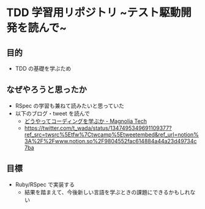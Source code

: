 # TDD 学習用リポジトリ ~テスト駆動開発を読んで~

## 目的

- TDD の基礎を学ぶため

## なぜやろうと思ったか

- RSpec の学習も兼ねて読みたいと思っていた
- 以下のブログ・tweet を読んで
  - [どうやってコーディングを学ぶか - Magnolia Tech](https://blog.magnolia.tech/entry/2021/01/08/010257)
  - https://twitter.com/t_wada/status/1347495349691109377?ref_src=twsrc%5Etfw%7Ctwcamp%5Etweetembed&ref_url=notion%3A%2F%2Fwww.notion.so%2F9804552fac614884a44a23d49734c7ba

## 目標

- Ruby/RSpec で実装する
  - 結果を踏まえて、今後新しい言語を学ぶときの課題にできるかもしれない

